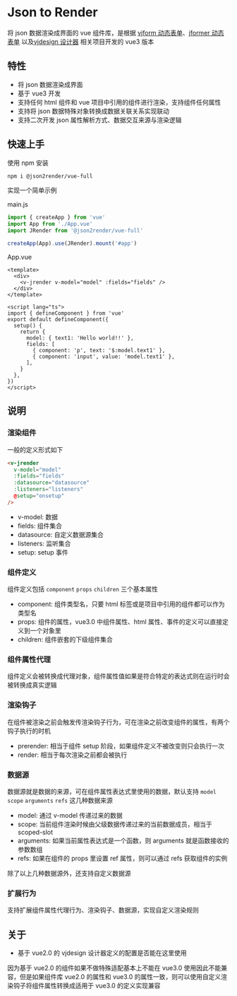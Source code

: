 # Json to Render

将 json 数据渲染成界面的 vue 组件库，是根据 [vjform 动态表单](https://github.com/fyl080801/vjform)、[jformer 动态表单](https://github.com/fyl080801/jformer) 以及[vjdesign 设计器](https://github.com/fyl080801/vjdesign) 相关项目开发的 vue3 版本

## 特性

- 将 json 数据渲染成界面
- 基于 vue3 开发
- 支持任何 html 组件和 vue 项目中引用的组件进行渲染，支持组件任何属性
- 支持将 json 数据特殊对象转换成数据关联关系实现联动
- 支持二次开发 json 属性解析方式、数据交互来源与渲染逻辑

## 快速上手

使用 npm 安装

```bash
npm i @json2render/vue-full
```

实现一个简单示例

main.js

```javascript
import { createApp } from 'vue'
import App from './App.vue'
import JRender from '@json2render/vue-full'

createApp(App).use(JRender).mount('#app')
```

App.vue

```vue
<template>
  <div>
    <v-jrender v-model="model" :fields="fields" />
  </div>
</template>

<script lang="ts">
import { defineComponent } from 'vue'
export default defineComponent({
  setup() {
    return {
      model: { text1: 'Hello world!!' },
      fields: [
        { component: 'p', text: '$:model.text1' },
        { component: 'input', value: 'model.text1' },
      ],
    }
  },
})
</script>
```

## 说明

### 渲染组件

一般的定义形式如下

```html
<v-jrender
  v-model="model"
  :fields="fields"
  :datasource="datasource"
  :listeners="listeners"
  @setup="onsetup"
/>
```

- v-model: 数据
- fields: 组件集合
- datasource: 自定义数据源集合
- listeners: 监听集合
- setup: setup 事件

### 组件定义

组件定义包括 `component` `props` `children` 三个基本属性

- component: 组件类型名，只要 html 标签或是项目中引用的组件都可以作为类型名
- props: 组件的属性，vue3.0 中组件属性、html 属性、事件的定义可以直接定义到一个对象里
- children: 组件嵌套的下级组件集合

### 组件属性代理

组件定义会被转换成代理对象，组件属性值如果是符合特定的表达式则在运行时会被转换成真实逻辑

### 渲染钩子

在组件被渲染之前会触发传渲染钩子行为，可在渲染之前改变组件的属性，有两个钩子执行的时机

- prerender: 相当于组件 setup 阶段，如果组件定义不被改变则只会执行一次
- render: 相当于每次渲染之前都会被执行

### 数据源

数据源就是数据的来源，可在组件属性表达式里使用的数据，默认支持 `model` `scope` `arguments` `refs` 这几种数据来源

- model: 通过 v-model 传递过来的数据
- scope: 当前组件渲染时候由父级数据传递过来的当前数据成员，相当于 scoped-slot
- arguments: 如果当前属性表达式是一个函数，则 arguments 就是函数接收的参数数组
- refs: 如果在组件的 props 里设置 ref 属性，则可以通过 refs 获取组件的实例

除了以上几种数据源外，还支持自定义数据源

### 扩展行为

支持扩展组件属性代理行为、渲染钩子、数据源，实现自定义渲染规则

## 关于

- 基于 vue2.0 的 vjdesign 设计器定义的配置是否能在这里使用

因为基于 vue2.0 的组件如果不做特殊适配基本上不能在 vue3.0 使用因此不能兼容，但是如果组件库 vue2.0 的属性和 vue3.0 的属性一致，则可以使用自定义渲染钩子将组件属性转换成适用于 vue3.0 的定义实现兼容
